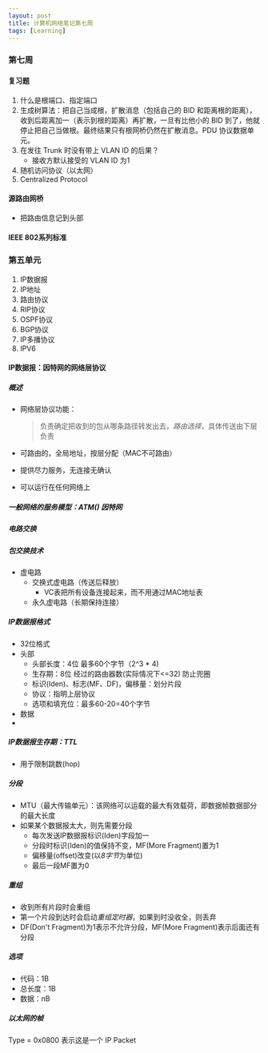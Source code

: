 ```yaml
---
layout: post
title: 计算机网络笔记第七周
tags: [Learning]
---
```

### 第七周

#### 复习题
1. 什么是根端口、指定端口
2. 生成树算法：把自己当成根，扩散消息（包括自己的 BID 和距离根的距离），收到后距离加一（表示到根的距离）再扩散，一旦有比他小的 BID 到了，他就停止把自己当做根。最终结果只有根网桥仍然在扩散消息。PDU 协议数据单元。
3. 在发往 Trunk 时没有带上 VLAN ID 的后果？
	- 接收方默认接受的 VLAN ID 为1
4. 随机访问协议（以太网）
5.  Centralized Protocol

#### 源路由网桥
- 把路由信息记到头部

#### IEEE 802系列标准

### 第五单元
1. IP数据报
2. IP地址
3. 路由协议
4. RIP协议
5. OSPF协议
6. BGP协议
7. IP多播协议
8. IPV6

#### IP数据报：因特网的网络层协议

##### 概述

- 网络层协议功能：

	> 负责确定把收到的包从哪条路径转发出去，*路由选择*，具体传送由下层负责

- 可路由的，全局地址，按层分配（MAC不可路由）
- 提供尽力服务，无连接无确认
- 可以运行在任何网络上

##### 一般网络的服务模型：ATM() 因特网

##### 电路交换

##### 包交换技术
- 虚电路
	- 交换式虚电路（传送后释放）
		 - VC表把所有设备连接起来，而不用通过MAC地址表
	- 永久虚电路（长期保持连接）


##### IP数据报格式
- 32位格式
- 头部
	- 头部长度：4位 最多60个字节（2^3 \* 4)
	- 生存期：8位 经过的路由器数(实际情况下\<=32) 防止兜圈
	- 标识(Iden)、标志(MF、DF)，偏移量：划分片段
	- 协议：指明上层协议
	- 选项和填充位：最多60-20=40个字节
- 数据
- 
##### IP数据报生存期：TTL
- 用于限制跳数(hop)

##### 分段
- MTU（最大传输单元）：该网络可以运载的最大有效载荷，即数据帧数据部分的最大长度
- 如果某个数据报太大，则先需要分段
	- 每次发送IP数据报标识(Iden)字段加一
	- 分段时标识(Iden)的值保持不变，MF(More Fragment)置为1
	- 偏移量(offset)改变(以*8字节*为单位)
	- 最后一段MF置为0

##### 重组
- 收到所有片段时会重组
- 第一个片段到达时会启动*重组定时器*，如果到时没收全，则丢弃
- DF(Don't Fragment)为1表示不允许分段，MF(More Fragment)表示后面还有分段

##### 选项
- 代码：1B
- 总长度：1B
- 数据：nB

##### 以太网的帧
Type = 0x0800 表示这是一个 IP Packet
